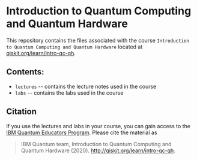 # Introduction to Quantum Computing and Quantum Hardware

This repository contains the files associated with the course `Introduction to Quantum Computing and Quantum Hardware` located at [qiskit.org/learn/intro-qc-qh](http://qiskit.org/learn/intro-qc-qh).

## Contents:

- `lectures` -- contains the lecture notes used in the course
- `labs` -- contains the labs used in the course

## Citation

If you use the lectures and labs in your course, you can gain access to the [IBM Quantum Educators Program](https://quantum-computing.ibm.com/programs/educators). Please cite the material as

> IBM Quantum team, Introduction to Quantum Computing and Quantum Hardware (2020). http://qiskit.org/learn/intro-qc-qh.

